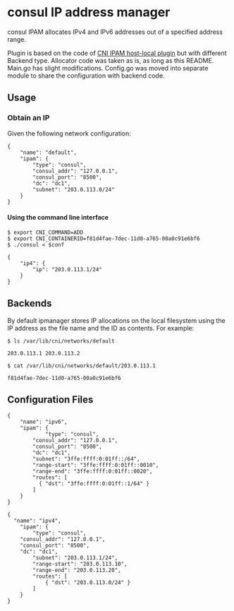 # consul IP address manager

consul IPAM allocates IPv4 and IPv6 addresses out of a specified address range.

Plugin is based on the code of [CNI IPAM host-local plugin](https://github.com/containernetworking/cni/tree/master/plugins/ipam/host-local) but with different Backend type.
Allocator code was taken as is, as long as this README. Main.go has slight modifications. Config.go was moved into separate module to share the configuration with backend code.

## Usage

### Obtain an IP

Given the following network configuration:

```
{
    "name": "default",
    "ipam": {
        "type": "consul",
        "consul_addr": "127.0.0.1",
        "consul_port": "8500",
        "dc": "dc1",
        "subnet": "203.0.113.0/24"
    }
}
```

#### Using the command line interface

```
$ export CNI_COMMAND=ADD
$ export CNI_CONTAINERID=f81d4fae-7dec-11d0-a765-00a0c91e6bf6
$ ./consul < $conf
```

```
{
    "ip4": {
        "ip": "203.0.113.1/24"
    }
}
```

## Backends

By default ipmanager stores IP allocations on the local filesystem using the IP address as the file name and the ID as contents. For example:

```
$ ls /var/lib/cni/networks/default
```
```
203.0.113.1	203.0.113.2
```

```
$ cat /var/lib/cni/networks/default/203.0.113.1
```
```
f81d4fae-7dec-11d0-a765-00a0c91e6bf6
```

## Configuration Files


```
{
	"name": "ipv6",
    "ipam": {
		    "type": "consul",
        "consul_addr": "127.0.0.1",
        "consul_port": "8500",
        "dc": "dc1",
        "subnet": "3ffe:ffff:0:01ff::/64",
        "range-start": "3ffe:ffff:0:01ff::0010",
        "range-end": "3ffe:ffff:0:01ff::0020",
        "routes": [
          { "dst": "3ffe:ffff:0:01ff::1/64" }
        ]
	}
}
```

```
{
  "name": "ipv4",
	"ipam": {
		"type": "consul",
    "consul_addr": "127.0.0.1",
    "consul_port": "8500",
    "dc": "dc1",
		"subnet": "203.0.113.1/24",
		"range-start": "203.0.113.10",
		"range-end": "203.0.113.20",
		"routes": [
			{ "dst": "203.0.113.0/24" }
		]
	}
}
```
